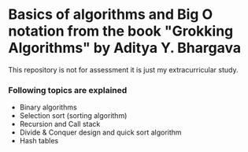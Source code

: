 # Basics of algorithms and Big O notation from the book "Grokking Algorithms" by Aditya Y. Bhargava

This repository is not for assessment it is just my extracurricular study. 

### Following topics are explained

  - Binary algorithms
  - Selection sort (sorting algorithm) 
  - Recursion and Call stack
  - Divide & Conquer design and quick sort algorithm 
  - Hash tables


